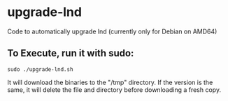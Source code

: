 # upgrade-lnd
Code to automatically upgrade lnd (currently only for Debian on AMD64)

## To Execute, run it with sudo:
```
sudo ./upgrade-lnd.sh
```
It will download the binaries to the "/tmp" directory. If the version is the same, it will delete the file and directory before downloading a fresh copy.
